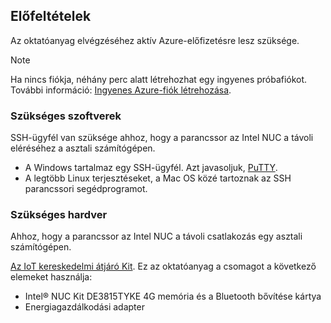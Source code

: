 ## <a name="prerequisites"></a>Előfeltételek

Az oktatóanyag elvégzéséhez aktív Azure-előfizetésre lesz szüksége.

> [!NOTE]
> Ha nincs fiókja, néhány perc alatt létrehozhat egy ingyenes próbafiókot. További információ: [Ingyenes Azure-fiók létrehozása][lnk-free-trial].

### <a name="required-software"></a>Szükséges szoftverek

SSH-ügyfél van szüksége ahhoz, hogy a parancssor az Intel NUC a távoli eléréséhez a asztali számítógépen.

- A Windows tartalmaz egy SSH-ügyfél. Azt javasoljuk, [PuTTY](http://www.putty.org/).
- A legtöbb Linux terjesztéseket, a Mac OS közé tartoznak az SSH parancssori segédprogramot.

### <a name="required-hardware"></a>Szükséges hardver

Ahhoz, hogy a parancssor az Intel NUC a távoli csatlakozás egy asztali számítógépen.

[Az IoT kereskedelmi átjáró Kit][lnk-starter-kits]. Ez az oktatóanyag a csomagot a következő elemeket használja:

- Intel® NUC Kit DE3815TYKE 4G memória és a Bluetooth bővítése kártya
- Energiagazdálkodási adapter

[lnk-starter-kits]: https://azure.microsoft.com/develop/iot/starter-kits/
[lnk-free-trial]: http://azure.microsoft.com/pricing/free-trial/